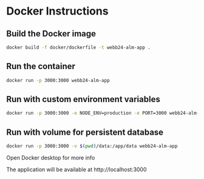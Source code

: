 # Docker Instructions

## Build the Docker image

```bash
docker build -f docker/dockerfile -t webb24-alm-app .
```

## Run the container

```bash
docker run -p 3000:3000 webb24-alm-app
```

## Run with custom environment variables

```bash
docker run -p 3000:3000 -e NODE_ENV=production -e PORT=3000 webb24-alm-app
```

## Run with volume for persistent database

```bash
docker run -p 3000:3000 -v $(pwd)/data:/app/data webb24-alm-app
```
Open Docker desktop for more info 

The application will be available at http://localhost:3000 